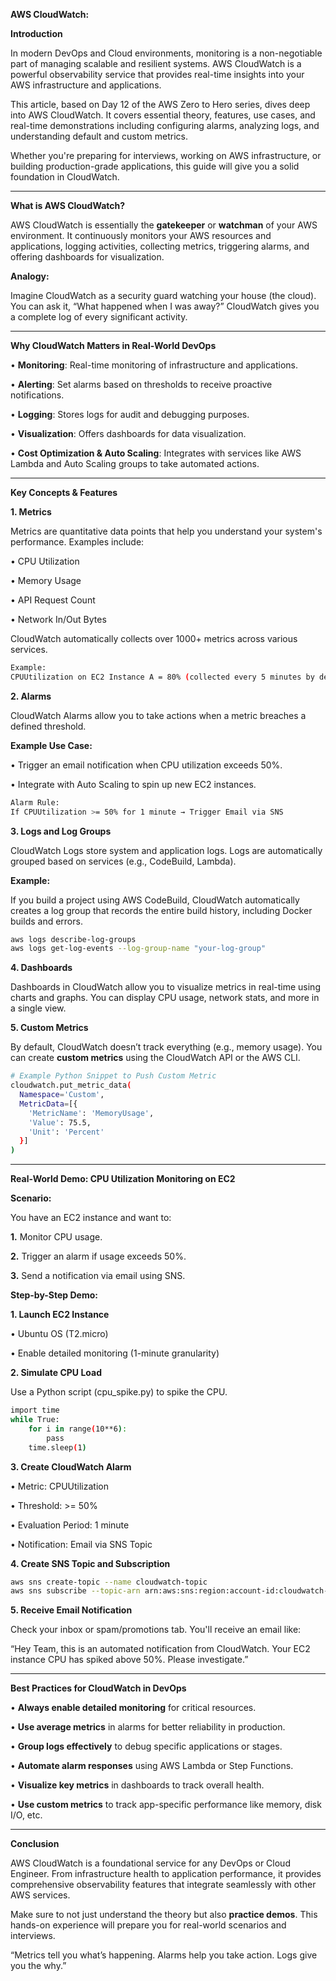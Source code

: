 **AWS CloudWatch:**

**Introduction**

In modern DevOps and Cloud environments, monitoring is a non-negotiable part of managing scalable and resilient systems. AWS CloudWatch is a powerful observability service that provides real-time insights into your AWS infrastructure and applications.

This article, based on Day 12 of the AWS Zero to Hero series, dives deep into AWS CloudWatch. It covers essential theory, features, use cases, and real-time demonstrations including configuring alarms, analyzing logs, and understanding default and custom metrics.

Whether you're preparing for interviews, working on AWS infrastructure, or building production-grade applications, this guide will give you a solid foundation in CloudWatch.

---

**What is AWS CloudWatch?**

AWS CloudWatch is essentially the **gatekeeper** or **watchman** of your AWS environment. It continuously monitors your AWS resources and applications, logging activities, collecting metrics, triggering alarms, and offering dashboards for visualization.

**Analogy:**

Imagine CloudWatch as a security guard watching your house (the cloud). You can ask it, “What happened when I was away?” CloudWatch gives you a complete log of every significant activity.

---

**Why CloudWatch Matters in Real-World DevOps**

•	**Monitoring**: Real-time monitoring of infrastructure and applications.

•	**Alerting**: Set alarms based on thresholds to receive proactive notifications.

•	**Logging**: Stores logs for audit and debugging purposes.

•	**Visualization**: Offers dashboards for data visualization.

•	**Cost Optimization & Auto Scaling**: Integrates with services like AWS Lambda and Auto Scaling groups to take automated actions.

---

**Key Concepts & Features**

**1. Metrics**

Metrics are quantitative data points that help you understand your system's performance. Examples include:

•	CPU Utilization

•	Memory Usage

•	API Request Count

•	Network In/Out Bytes

CloudWatch automatically collects over 1000+ metrics across various services.

```sh
Example:
CPUUtilization on EC2 Instance A = 80% (collected every 5 minutes by default)
```

**2. Alarms**

CloudWatch Alarms allow you to take actions when a metric breaches a defined threshold.

**Example Use Case:**

•	Trigger an email notification when CPU utilization exceeds 50%.

•	Integrate with Auto Scaling to spin up new EC2 instances.

```sh
Alarm Rule:
If CPUUtilization >= 50% for 1 minute → Trigger Email via SNS
```

**3. Logs and Log Groups**

CloudWatch Logs store system and application logs. Logs are automatically grouped based on services (e.g., CodeBuild, Lambda).

**Example:**

If you build a project using AWS CodeBuild, CloudWatch automatically creates a log group that records the entire build history, including Docker builds and errors.

```sh
aws logs describe-log-groups
aws logs get-log-events --log-group-name "your-log-group"
```

**4. Dashboards**

Dashboards in CloudWatch allow you to visualize metrics in real-time using charts and graphs. You can display CPU usage, network stats, and more in a single view.

**5. Custom Metrics**

By default, CloudWatch doesn’t track everything (e.g., memory usage). You can create **custom metrics** using the CloudWatch API or the AWS CLI.

```sh
# Example Python Snippet to Push Custom Metric
cloudwatch.put_metric_data(
  Namespace='Custom',
  MetricData=[{
    'MetricName': 'MemoryUsage',
    'Value': 75.5,
    'Unit': 'Percent'
  }]
)
```

---

**Real-World Demo: CPU Utilization Monitoring on EC2**

**Scenario:**

You have an EC2 instance and want to:

**1.**	Monitor CPU usage.

**2.**	Trigger an alarm if usage exceeds 50%.

**3.**	Send a notification via email using SNS.

**Step-by-Step Demo:**

**1. Launch EC2 Instance**

•	Ubuntu OS (T2.micro)

•	Enable detailed monitoring (1-minute granularity)

**2. Simulate CPU Load**

Use a Python script (cpu_spike.py) to spike the CPU.

```sh
import time
while True:
    for i in range(10**6):
        pass
    time.sleep(1)
```

**3. Create CloudWatch Alarm**

•	Metric: CPUUtilization

•	Threshold: >= 50%

•	Evaluation Period: 1 minute

•	Notification: Email via SNS Topic

**4. Create SNS Topic and Subscription**

```sh
aws sns create-topic --name cloudwatch-topic
aws sns subscribe --topic-arn arn:aws:sns:region:account-id:cloudwatch-topic --protocol email --notification-endpoint your-email@example.com
```

**5. Receive Email Notification**

Check your inbox or spam/promotions tab. You'll receive an email like:

“Hey Team, this is an automated notification from CloudWatch. Your EC2 instance CPU has spiked above 50%. Please investigate.”

---

**Best Practices for CloudWatch in DevOps**

•	**Always enable detailed monitoring** for critical resources.

•	**Use average metrics** in alarms for better reliability in production.

•	**Group logs effectively** to debug specific applications or stages.

•	**Automate alarm responses** using AWS Lambda or Step Functions.

•	**Visualize key metrics** in dashboards to track overall health.

•	**Use custom metrics** to track app-specific performance like memory, disk I/O, etc.

---

**Conclusion**

AWS CloudWatch is a foundational service for any DevOps or Cloud Engineer. From infrastructure health to application performance, it provides comprehensive observability features that integrate seamlessly with other AWS services.

Make sure to not just understand the theory but also **practice demos**. This hands-on experience will prepare you for real-world scenarios and interviews.

“Metrics tell you what’s happening. Alarms help you take action. Logs give you the why.”
